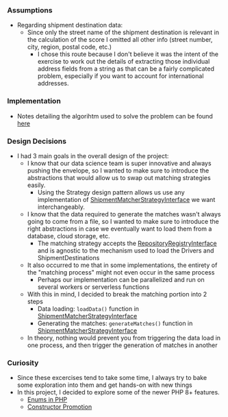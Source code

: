 ### Assumptions

- Regarding shipment destination data:
    - Since only the street name of the shipment destination is relevant in the calculation of the score I omitted
      all other info (street number, city, region, postal code, etc.)
        - I chose this route because I don't believe it was the intent of the exercise to work out the details of extracting
          those individual address fields from a string as that can be a fairly complicated problem, especially if you want to account
          for international addresses.

### Implementation
- Notes detailing the algorihtm used to solve the problem can be found [here](src/Shipment/ShipmentMatcher/Matcher/Strategy/README.md)

### Design Decisions
- I had 3 main goals in the overall design of the project:
  - I know that our data science team is super innovative and always pushing the envelope, so I wanted to make sure 
to introduce the abstractions that would allow us to swap out matching strategies easily.
    - Using the Strategy design pattern allows us use any implementation of [ShipmentMatcherStrategyInterface](src/Shipment/ShipmentMatcher/Matcher/Strategy/ShipmentMatcherStrategyInterface.php)
we want interchangeably.
  - I know that the data required to generate the matches wasn't always going to come from a file, so I wanted to make sure
to introduce the right abstractions in case we eventually want to load them from a database, cloud storage, etc.
    - The matching strategy accepts the [RepositoryRegistryInterface](src/Shipment/ShipmentMatcher/Repository/RepositoryRegistryInterface.php)
and is agnostic to the mechanism used to load the Drivers and ShipmentDestinations
  - It also occurred to me that in some implementations, the entirety of the "matching process" might not even occur in the same process
    - Perhaps our implementation can be parallelized and run on several workers or serverless functions
  - With this in mind, I decided to break the matching portion into 2 steps
    - Data loading: `loadData()` function in [ShipmentMatcherStrategyInterface](src/Shipment/ShipmentMatcher/Matcher/Strategy/ShipmentMatcherStrategyInterface.php)
    - Generating the matches: `generateMatches()` function in [ShipmentMatcherStrategyInterface](src/Shipment/ShipmentMatcher/Matcher/Strategy/ShipmentMatcherStrategyInterface.php)
  - In theory, nothing would prevent you from triggering the data load in one process, and then trigger the generation of matches in another

### Curiosity
- Since these excercises tend to take some time, I always try to bake some exploration into them and get hands-on with new things
- In this project, I decided to explore some of the newer PHP 8+ features.
  - [Enums in PHP](src/Shipment/ShipmentMatcher/Models/ScoringMethodEnum.php)
  - [Constructor Promotion](src/Shipment/ShipmentMatcher/Matcher/ShipmentMatcher.php)
